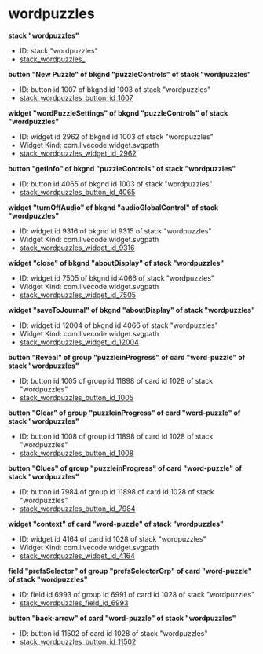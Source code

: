 # wordpuzzles
**stack "wordpuzzles"**
* ID: stack "wordpuzzles"
* [stack_wordpuzzles_](./../../ScriptTracker/modules/wordpuzzles_Scripts/stack_wordpuzzles_.livecodescript)

**button "New Puzzle" of bkgnd "puzzleControls" of stack "wordpuzzles"**
* ID: button id 1007 of bkgnd id 1003 of stack "wordpuzzles"
* [stack_wordpuzzles_button_id_1007](./../../ScriptTracker/modules/wordpuzzles_Scripts/stack_wordpuzzles_button_id_1007.livecodescript)

**widget "wordPuzzleSettings" of bkgnd "puzzleControls" of stack "wordpuzzles"**
* ID: widget id 2962 of bkgnd id 1003 of stack "wordpuzzles"
* Widget Kind: com.livecode.widget.svgpath
* [stack_wordpuzzles_widget_id_2962](./../../ScriptTracker/modules/wordpuzzles_Scripts/stack_wordpuzzles_widget_id_2962.livecodescript)

**button "getInfo" of bkgnd "puzzleControls" of stack "wordpuzzles"**
* ID: button id 4065 of bkgnd id 1003 of stack "wordpuzzles"
* [stack_wordpuzzles_button_id_4065](./../../ScriptTracker/modules/wordpuzzles_Scripts/stack_wordpuzzles_button_id_4065.livecodescript)

**widget "turnOffAudio" of bkgnd "audioGlobalControl" of stack "wordpuzzles"**
* ID: widget id 9316 of bkgnd id 9315 of stack "wordpuzzles"
* Widget Kind: com.livecode.widget.svgpath
* [stack_wordpuzzles_widget_id_9316](./../../ScriptTracker/modules/wordpuzzles_Scripts/stack_wordpuzzles_widget_id_9316.livecodescript)

**widget "close" of bkgnd "aboutDisplay" of stack "wordpuzzles"**
* ID: widget id 7505 of bkgnd id 4066 of stack "wordpuzzles"
* Widget Kind: com.livecode.widget.svgpath
* [stack_wordpuzzles_widget_id_7505](./../../ScriptTracker/modules/wordpuzzles_Scripts/stack_wordpuzzles_widget_id_7505.livecodescript)

**widget "saveToJournal" of bkgnd "aboutDisplay" of stack "wordpuzzles"**
* ID: widget id 12004 of bkgnd id 4066 of stack "wordpuzzles"
* Widget Kind: com.livecode.widget.svgpath
* [stack_wordpuzzles_widget_id_12004](./../../ScriptTracker/modules/wordpuzzles_Scripts/stack_wordpuzzles_widget_id_12004.livecodescript)

**button "Reveal" of group "puzzleinProgress" of card "word-puzzle" of stack "wordpuzzles"**
* ID: button id 1005 of group id 11898 of card id 1028 of stack "wordpuzzles"
* [stack_wordpuzzles_button_id_1005](./../../ScriptTracker/modules/wordpuzzles_Scripts/stack_wordpuzzles_button_id_1005.livecodescript)

**button "Clear" of group "puzzleinProgress" of card "word-puzzle" of stack "wordpuzzles"**
* ID: button id 1008 of group id 11898 of card id 1028 of stack "wordpuzzles"
* [stack_wordpuzzles_button_id_1008](./../../ScriptTracker/modules/wordpuzzles_Scripts/stack_wordpuzzles_button_id_1008.livecodescript)

**button "Clues" of group "puzzleinProgress" of card "word-puzzle" of stack "wordpuzzles"**
* ID: button id 7984 of group id 11898 of card id 1028 of stack "wordpuzzles"
* [stack_wordpuzzles_button_id_7984](./../../ScriptTracker/modules/wordpuzzles_Scripts/stack_wordpuzzles_button_id_7984.livecodescript)

**widget "context" of card "word-puzzle" of stack "wordpuzzles"**
* ID: widget id 4164 of card id 1028 of stack "wordpuzzles"
* Widget Kind: com.livecode.widget.svgpath
* [stack_wordpuzzles_widget_id_4164](./../../ScriptTracker/modules/wordpuzzles_Scripts/stack_wordpuzzles_widget_id_4164.livecodescript)

**field "prefsSelector" of group "prefsSelectorGrp" of card "word-puzzle" of stack "wordpuzzles"**
* ID: field id 6993 of group id 6991 of card id 1028 of stack "wordpuzzles"
* [stack_wordpuzzles_field_id_6993](./../../ScriptTracker/modules/wordpuzzles_Scripts/stack_wordpuzzles_field_id_6993.livecodescript)

**button "back-arrow" of card "word-puzzle" of stack "wordpuzzles"**
* ID: button id 11502 of card id 1028 of stack "wordpuzzles"
* [stack_wordpuzzles_button_id_11502](./../../ScriptTracker/modules/wordpuzzles_Scripts/stack_wordpuzzles_button_id_11502.livecodescript)

